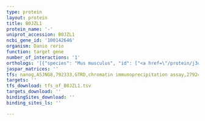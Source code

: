 ```yaml
---
type: protein
layout: protein
title: B0JZL1
protein_name: '-'
uniprot_accession: B0JZL1
ncbi_gene_id: '100142646'
organism: Danio rerio
function: target gene
number_of_interactions: '1'
orthologs: '[{"species": "Mus musculus", "id": ["<a href=\"/protein/j3qju9\">J3QJU9</a>"]}]'
jaspar_matrices: ''
tfs: nanog,A5JNG8,792333,GTRD,chromatin immunoprecipitation assay,27924024%5Buid%5D,No
targets: ''
tfs_download: tfs_of_B0JZL1.tsv
targets_download: ''
bindingSites_download: ''
binding_sites_ls: ''

---
```

